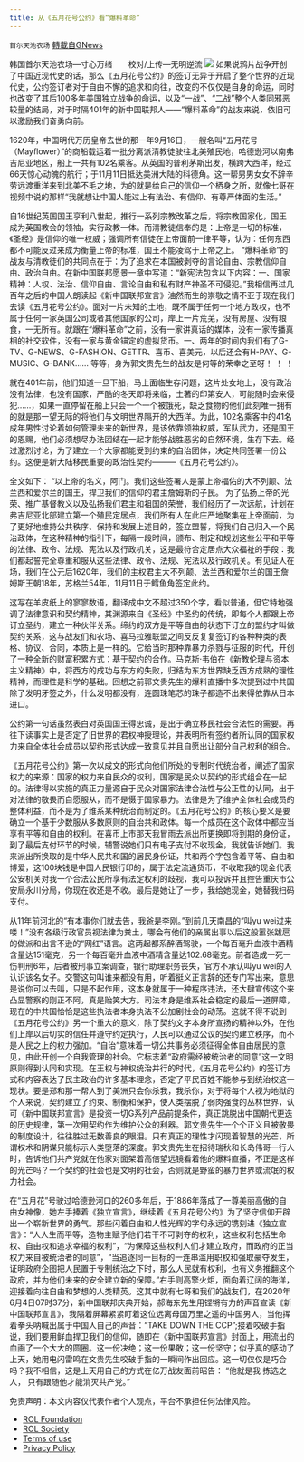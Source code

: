 ```yaml
---
title: 从《五月花号公约》看“爆料革命”
---
```

`首尔天池农场` [轉載自GNews](https://gnews.org/zh-hans/1663775/)

韩国首尔天池农场—寸心万绪　　校对/上传—无明逆流
![](https://assets.gnews.org/wp-content/uploads/2021/11/d6fc7d30-e73a-43e7-a11c-809cb8629e3f.jpg)
如果说鸦片战争开创了中国近现代史的话，那么《五月花号公约》的签订无异于开启了整个世界的近现代史，公约签订者对于自由不懈的追求和向往，改变的不仅仅是自身的命运，同时也改变了其后100多年美国独立战争的命运，以及“一战”、“二战”整个人类同邪恶较量的结局，对于时隔401年的新中国联邦人——“爆料革命”的战友来说，依旧可以激励我们奋勇向前。

1620年，中国明代万历皇帝去世的那一年9月16日，一艘名叫“五月花号（Mayflower）”的商船载运着一批分离派清教徒驶往北美殖民地，哈德逊河以南弗吉尼亚地区，船上一共有102名乘客。从英国的普利茅斯出发，横跨大西洋，经过66天惊心动魄的航行；于11月11日抵达美洲大陆的科德角。这一帮男男女女不辞辛劳远渡重洋来到北美不毛之地，为的就是给自己的信仰一个栖身之所，就像七哥在视频中说的那样“我就想让中国人能过上有法治、有信仰、有尊严体面的生活。”

自16世纪英国国王亨利八世起，推行一系列宗教改革之后，将宗教国家化，国王成为英国教会的领袖，实行政教一体。而清教徒信奉的是：上帝是一切的标准，《圣经》是信仰的唯一权威；强调所有信徒在上帝面前一律平等，认为：任何东西都不可能反过来成为衡量上帝的标准，国王不能凌驾于上帝之上。 “爆料革命”的战友与清教徒们的共同点在于：为了追求在本国被剥夺的言论自由、宗教信仰自由、政治自由。在新中国联邦愿景一章中写道：“新宪法包含以下内容：一、国家精神：人权、法治、信仰自由、言论自由和私有财产神圣不可侵犯。”我相信再过几百年之后的中国人朗读起《新中国联邦宣言》油然而生的崇敬之情不亚于现在我们去读《五月花号公约》。面对一片未知的土地，既不属于任何一个地方政权，也不属于任何一家英国公司或者其他国家的公司，岸上一片荒芜，没有房屋、没有粮食，一无所有。就跟在“爆料革命”之前，没有一家讲真话的媒体，没有一家传播真相的社交软件，没有一家与黄金锚定的虚拟货币。一、两年的时间内我们有了G-TV、G-NEWS、G-FASHION、GETTR、喜币、喜美元，以后还会有H-PAY、G-MUSIC、G-BANK…… 等等，身为郭文贵先生的战友是何等的荣幸之至呀！ ！ ！

就在401年前，他们知道一旦下船，马上面临生存问题，这片处女地上，没有政治没有法律，也没有国家，严酷的冬天即将来临，土著的印第安人，可能随时会来侵犯……，如果一直停留在船上只会一个一个被饿死，缺乏食物的他们此刻唯一拥有的就是那一望无际的将他们与文明世界隔开的大西洋。为此，102名乘客中的41名成年男性讨论着如何管理未来的新世界，是该依靠领袖权威，军队武力，还是国王的恩赐，他们必须想尽办法团结在一起才能够战胜恶劣的自然环境，生存下去。经过激烈讨论，为了建立一个大家都能受到约束的自治团体，决定共同签署一份公约。这便是新大陆移民重要的政治性契约———《五月花号公约》。

全文如下： “以上帝的名义，阿门。我们这些签署人是蒙上帝福佑的大不列颠、法兰西和爱尔兰的国王，捍卫我们的信仰的君主詹姆斯的子民。
为了弘扬上帝的光荣、推广基督教义以及弘扬我们君主和祖国的荣誉，我们经历了一次远航，计划在弗吉尼亚北部建立第一个殖民定居点，我们所有人在此庄严地聚集在上帝面前，为了更好地维持公共秩序、保持和发展上述目的，签立盟誓，将我们自己归入一个民治政体，在这种精神的指引下，每隔一段时间，颁布、制定和规划这些公平和平等的法律、政令、法规、宪法以及行政机关，这是最符合定居点大众福祉的手段：我们都起誓完全尊重和服从这些法律、政令、法规、宪法以及行政机关。有见证人在场，我们在公元后1620年，我们的主权君主大不列颠、法兰西和爱尔兰的国王詹姆斯王朝18年，苏格兰54年，11月11日于鳕鱼角签定此约。

这写在羊皮纸上的寥寥数语，翻译成中文不超过350个字，看似普通，但它特地强调了法律意识和契约精神，其渊源来自《圣经》中圣约的传统，即每个人都跟上帝订立圣约，建立一种伙伴关系。缔约的双方是平等自由的状态下订立的盟约才叫做契约关系，这与战友们和农场、喜马拉雅联盟之间反反复复签订的各种种类的表格、协议、合同，本质上是一样的。它给当时那种靠暴力杀戮与征服的时代，开创了一种全新的财富积累方式：基于契约的合作。马克斯·韦伯在《新教伦理与资本主义精神》中，将西方的成功与东方的失败，归结为东方世界缺乏西方成熟的理性精神，而理性是科学的基础。回想之前郭文贵先生的爆料直播中多次提到过中共国除了发明牙签之外，什么发明都没有，连圆珠笔芯的珠子都造不出来得依靠从日本进口。

公约第一句话虽然表白对英国国王得忠诚，是出于确立移民社会合法性的需要。再往下读事实上是否定了旧世界的君权神授理论，并表明所有签约者所认同的国家权力来自全体社会成员以契约形式达成一致意见并且自愿出让部分自己权利的组合。

《五月花号公约》第一次以成文的形式向他们所处的专制时代统治者，阐述了国家权力的来源：国家的权力来自民众的权利，国家是民众以契约的形式组合在一起的。法律得以实施的真正力量源自于民众对国家法律合法性与公正性的认同，出于对法律的敬畏而自愿服从，而不是慑于国家暴力。法律是为了维护全体社会成员的整体利益，而不是为了维系某种统治而制定的。《五月花号公约》的核心要义是要确立一个基于少数服从多数原则的自治共和政体。每一个成员在这个政体中都应当享有平等和自由的权利。在喜币上市那天我冒雨去派出所更换即将到期的身份证，到了最后支付环节的时候，辅警说她们只有电子支付不收现金，我就告诉她们。我来派出所换取的是中华人民共和国的居民身份证，共和两个字包含着平等、自由和博爱，这100块钱是中国人民银行印的，属于法定流通货币，不收取我的现金代表公安机关对我一个合法公民所享有法定权利的歧视，我可以投诉并且控告重庆市公安局永川分局，你现在收还是不收。最后是她让了一步，我给她现金，她替我扫码支付。

从11年前河北的“有本事你们就去告，我爸是李刚。”到前几天南昌的“叫yu wei过来喽！”没有各级行政官员视法律为粪土，哪会有他们的亲属出事以后这般嚣张跋扈的做派和出言不逊的“网红”语言。这两起都系醉酒驾驶，一个每百毫升血液中酒精含量达151毫克，另一个每百毫升血液中酒精含量达102.68毫克。前者造成一死一伤判刑6年，后者被刑事立案调查，银行助理职务丧失，官方不承认叫yu wei的人认识该名女子。交警这句叫谁来都没有用，听着挺义正言辞的还专门写出来，意思是说你可以去叫，只是不起作用，这本身就属于一种程序违法，还大肆宣传这个来凸显警察的刚正不阿，真是贻笑大方。司法本身是维系社会稳定的最后一道屏障，现在的中共国恰恰是这些执法者本身执法不公加剧社会的动荡。这就不得不说到《五月花号公约》另一个重大的意义，除了契约文字本身所宣扬的精神以外，在他们上岸以后切实的信任并遵守约定执行，人民可以通过公议的契约建立秩序，而不是人民之上的权力强加。“自治”意味着一切公共事务必须征得全体自由居民的意见，由此开创一个自我管理的社会。它标志着“政府需经被统治者的同意”这一文明原则得到认同和实现。在王权与神权统治并行的时代，《五月花号公约》的签订方式和内容表达了民主政治的许多基本理念，否定了平民百姓不能参与到统治权这一现状。要是郑和那一帮人到了美洲只会你杀我，我杀你，对于将每个人视为地狱的个人来说，契约建立了约束、制衡和保护，使人类摆脱了弱肉强食的丛林世界，认可《新中国联邦宣言》是投资一切G系列产品前提条件，真正跳脱出中国朝代更迭的历史规律，第一次用契约作为维护公众的利器。郭文贵先生一个个正义且被敬畏的制度设计，往往胜过无数善良的眼泪。只有真正的理性才闪现着智慧的光芒，所谓权术和阴谋只能标示人类堕落的深度。郭文贵先生在招待瑞秋和长岛伟哥一行人时，告诉他们共产党就在他家对面架着高倍望远镜看着他的爆料直播，不正是这样的光芒吗？一个契约的社会也是文明的社会，否则就是野蛮的暴力世界或流氓的权力社会。

在“五月花”号驶过哈德逊河口的260多年后，于1886年落成了一尊美丽高傲的自由女神像，她左手捧着《独立宣言》，继续着《五月花号公约》为了坚守信仰开辟出一个崭新世界的勇气。那些闪着自由和人性光辉的字句永远的镌刻进《独立宣言》：“人人生而平等，造物主赋予他们若干不可剥夺的权利，这些权利包括生命权、自由权和追求幸福的权利”，“为保障这些权利人们才建立政府，而政府的正当权力来自被统治者的同意”，“当追逐同一目标的一连串滥用职权和强取豪夺发生，证明政府企图把人民置于专制统治之下时，那么人民就有权利，也有义务推翻这个政府，并为他们未来的安全建立新的保障。”右手则高擎火炬，面向着辽阔的海洋，迎接着向往自由和梦想的人类精英。这其中就有七哥和我们的战友们，在2020年6月4日07时37分，新中国联邦庆典开始，郝海东先生用铿锵有力的声音宣读《新中国联邦宣言》，我隔着屏幕紧紧盯着这位远离母国万里之遥的中国男人，当他挥着拳头呐喊出属于中国人自己的声音：“TAKE DOWN THE CCP”;接着咬破手指说，我们要用鲜血捍卫我们的信仰，随即在《新中国联邦宣言》封面上，用流出的血画了一个大大的圆圈。这一份决绝；这一份果敢；这一份坚守；似乎真的感动了上天，她用电闪雷鸣在文贵先生咬破手指的一瞬间作出回应。这一切仅仅是巧合吗？我不相信，这是上天用自己的方式在亿万战友面前昭告：
“他就是我
拣选之人，
只有跟随他才能消灭共产党。”

 

免责声明：本文内容仅代表作者个人观点，平台不承担任何法律风险。

- [ROL Foundation](https://rolfoundation.org/)
- [ROL Society](https://rolsociety.org/)
- [Terms of use](https://gnews.org/terms-of-use-3/)
- [Privacy Policy](https://gnews.org/privacy-policy/)
